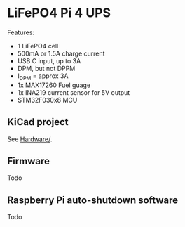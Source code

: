 # LiFePO4 Pi 4 UPS

Features:

- 1 LiFePO4 cell
- 500mA or 1.5A charge current
- USB C input, up to 3A
- DPM, but not DPPM
- I<sub>DPM</sub> = approx 3A
- 1x MAX17260 Fuel guage
- 1x INA219 current sensor for 5V output
- STM32F030x8 MCU

## KiCad project

See [Hardware/](Hardware/).

## Firmware

Todo

## Raspberry Pi auto-shutdown software

Todo
